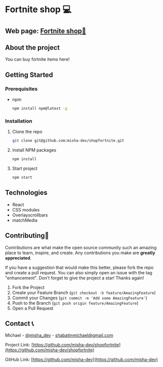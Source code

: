 # Fortnite shop :computer:

## Web page: [Fortnite shop:link:](https://misha-dev.github.io/shopfortnite/)

## About the project

You can buy fortnite items here!

## Getting Started

### Prerequisites

- npm
  ```sh
  npm install npm@latest -g
  ```

### Installation

1. Clone the repo
   ```sh
   git clone git@github.com:misha-dev/shopfortnite.git
   ```
2. Install NPM packages
   ```sh
   npm install
   ```
3. Start project
   ```sh
   npm start
   ```

## Technologies

- React
- CSS modules
- Overlayscrollbars
- matchMedia

## Contributing:star2:

Contributions are what make the open source community such an amazing place to learn, inspire, and create. Any contributions you make are **greatly appreciated**.

If you have a suggestion that would make this better, please fork the repo and create a pull request. You can also simply open an issue with the tag "enhancement".
Don't forget to give the project a star! Thanks again!

1. Fork the Project
2. Create your Feature Branch (`git checkout -b feature/AmazingFeature`)
3. Commit your Changes (`git commit -m 'Add some AmazingFeature'`)
4. Push to the Branch (`git push origin feature/AmazingFeature`)
5. Open a Pull Request

## Contact :telephone_receiver:

Michael - [@misha_dev](https://t.me/misha_dev) - shabatinmichael@gmail.com

Project Link: [https://github.com/misha-dev/shopfortnite](https://github.com/misha-dev/shopfortnite)

GitHub Link: [https://github.com/misha-dev](https://github.com/misha-dev)
